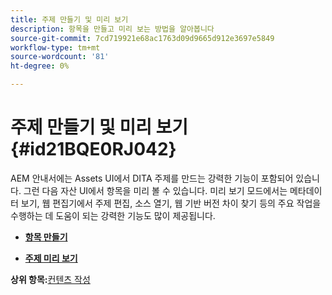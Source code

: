 ```yaml
---
title: 주제 만들기 및 미리 보기
description: 항목을 만들고 미리 보는 방법을 알아봅니다
source-git-commit: 7cd719921e68ac1763d09d9665d912e3697e5849
workflow-type: tm+mt
source-wordcount: '81'
ht-degree: 0%

---
```



# 주제 만들기 및 미리 보기 {#id21BQE0RJ042}

AEM 안내서에는 Assets UI에서 DITA 주제를 만드는 강력한 기능이 포함되어 있습니다. 그런 다음 자산 UI에서 항목을 미리 볼 수 있습니다. 미리 보기 모드에서는 메타데이터 보기, 웹 편집기에서 주제 편집, 소스 열기, 웹 기반 버전 차이 찾기 등의 주요 작업을 수행하는 데 도움이 되는 강력한 기능도 많이 제공됩니다.

- **[항목 만들기](web-editor-create-topics.md)**

- **[주제 미리 보기](web-editor-preview-topics.md)**


**상위 항목:**[&#x200B;컨텐츠 작성](authoring-content.md)


